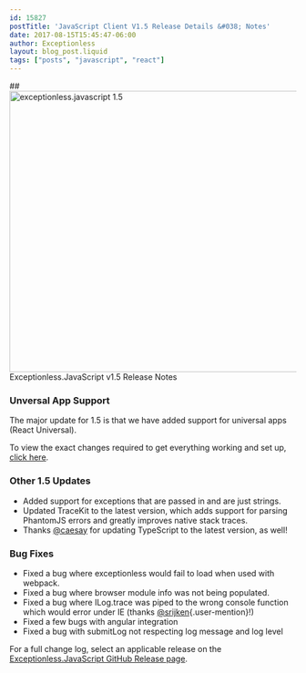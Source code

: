 ```yaml
---
id: 15827
postTitle: 'JavaScript Client V1.5 Release Details &#038; Notes'
date: 2017-08-15T15:45:47-06:00
author: Exceptionless
layout: blog_post.liquid
tags: ["posts", "javascript", "react"]
---
```

##<img loading="lazy" class="aligncenter size-large wp-image-15828" src="/assets/js-client-1.5-release-1024x538.jpg" alt="exceptionless.javascript 1.5" width="940" height="494" data-id="15828" srcset="/assets/js-client-1.5-release-1024x538.jpg 1024w, /assets/js-client-1.5-release-300x158.jpg 300w, /assets/js-client-1.5-release-768x403.jpg 768w, /assets/js-client-1.5-release.jpg 1200w" sizes="(max-width: 940px) 100vw, 940px" />  
Exceptionless.JavaScript v1.5 Release Notes

### Unversal App Support

The major update for 1.5 is that we have added support for universal apps (React Universal).

To view the exact changes required to get everything working and set up, [click here](https://github.com/niemyjski/react-redux-universal-hot-example/commit/7f7c01ca1b328f3389c3919a53376bccbbfe1f08).

### Other 1.5 Updates

<!--more-->

  * Added support for exceptions that are passed in and are just strings.
  * Updated TraceKit to the latest version, which adds support for parsing PhantomJS errors and greatly improves native stack traces.
  * Thanks [@caesay](https://github.com/caesay) for updating TypeScript to the latest version, as well!

### Bug Fixes

  * Fixed a bug where exceptionless would fail to load when used with webpack.
  * Fixed a bug where browser module info was not being populated.
  * Fixed a bug where ILog.trace was piped to the wrong console function which would error under IE (thanks [@srijken](https://github.com/srijken){.user-mention}!)
  * Fixed a few bugs with angular integration
  * Fixed a bug with submitLog not respecting log message and log level

For a full change log, select an applicable release on the [Exceptionless.JavaScript GitHub Release page](https://github.com/exceptionless/Exceptionless.JavaScript/releases).
